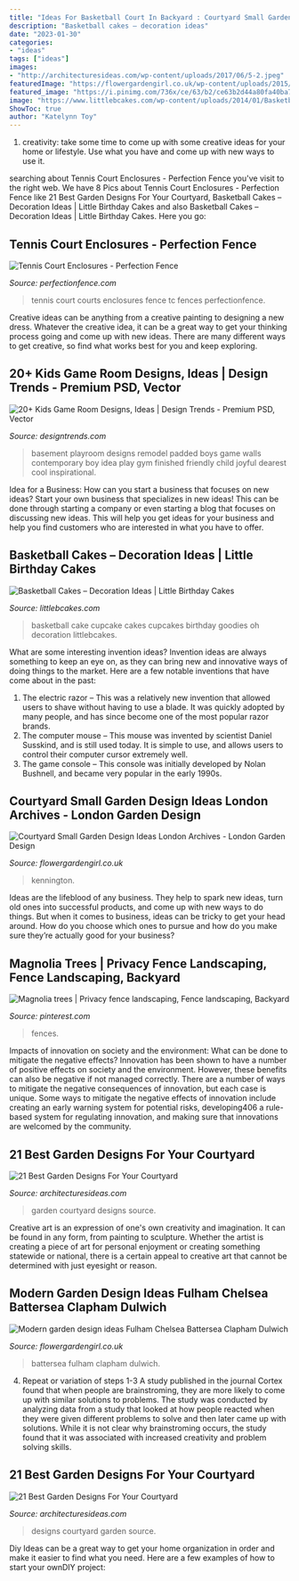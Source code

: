 ```yaml
---
title: "Ideas For Basketball Court In Backyard : Courtyard Small Garden Design Ideas London Archives"
description: "Basketball cakes – decoration ideas"
date: "2023-01-30"
categories:
- "ideas"
tags: ["ideas"]
images:
- "http://architecturesideas.com/wp-content/uploads/2017/06/5-2.jpeg"
featuredImage: "https://flowergardengirl.co.uk/wp-content/uploads/2015/06/modern-garden-design-ideas-fulham-chelsea-battersea-clapham-dulwich-london.jpg"
featured_image: "https://i.pinimg.com/736x/ce/63/b2/ce63b2d44a80fa40ba74b939aad91f90--privacy-trees-along-fence-landscaping-against-fence-back-yard.jpg"
image: "https://www.littlebcakes.com/wp-content/uploads/2014/01/Basketball-Cupcake-Cake.jpg"
ShowToc: true
author: "Katelynn Toy"
---
```



1. creativity: take some time to come up with some creative ideas for your home or lifestyle. Use what you have and come up with new ways to use it.

	

		
searching about Tennis Court Enclosures - Perfection Fence you've visit to the right web. We have 8 Pics about Tennis Court Enclosures - Perfection Fence like 21 Best Garden Designs For Your Courtyard, Basketball Cakes – Decoration Ideas | Little Birthday Cakes and also Basketball Cakes – Decoration Ideas | Little Birthday Cakes. Here you go:
		
    
## Tennis Court Enclosures - Perfection Fence

<img loading=lazy src="http://www.perfectionfence.com/media/com_gallery_wd/uploads/Tennis_Court_1.png" onerror="this.onerror=null;this.src='https://tse3.mm.bing.net/th?id=OIP.7eB2cRB4CpR6iuRX70Gv2gHaFj&amp;pid=15.1';" alt="Tennis Court Enclosures - Perfection Fence">

_Source: perfectionfence.com_

>tennis court courts enclosures fence tc fences perfectionfence. 

	

Creative ideas can be anything from a creative painting to designing a new dress. Whatever the creative idea, it can be a great way to get your thinking process going and come up with new ideas. There are many different ways to get creative, so find what works best for you and keep exploring.

    
## 20+ Kids Game Room Designs, Ideas | Design Trends - Premium PSD, Vector

<img loading=lazy src="https://images.designtrends.com/wp-content/uploads/2016/08/02185538/Kids-Blue-Basement-Playroom-.jpg" onerror="this.onerror=null;this.src='https://tse1.mm.bing.net/th?id=OIP.gdOx_WYxhgxjbjj3pHgOwQHaE8&amp;pid=15.1';" alt="20+ Kids Game Room Designs, Ideas | Design Trends - Premium PSD, Vector">

_Source: designtrends.com_

>basement playroom designs remodel padded boys game walls contemporary boy idea play gym finished friendly child joyful dearest cool inspirational. 

	

Idea for a Business: How can you start a business that focuses on new ideas?
Start your own business that specializes in new ideas! This can be done through starting a company or even starting a blog that focuses on discussing new ideas. This will help you get ideas for your business and help you find customers who are interested in what you have to offer.

    
## Basketball Cakes – Decoration Ideas | Little Birthday Cakes

<img loading=lazy src="https://www.littlebcakes.com/wp-content/uploads/2014/01/Basketball-Cupcake-Cake.jpg" onerror="this.onerror=null;this.src='https://tse2.mm.bing.net/th?id=OIP.jBg7Su2OtLfE5aUZGIUaugHaFj&amp;pid=15.1';" alt="Basketball Cakes – Decoration Ideas | Little Birthday Cakes">

_Source: littlebcakes.com_

>basketball cake cupcake cakes cupcakes birthday goodies oh decoration littlebcakes. 

	

What are some interesting invention ideas?
Invention ideas are always something to keep an eye on, as they can bring new and innovative ways of doing things to the market. Here are a few notable inventions that have come about in the past: 
1. The electric razor – This was a relatively new invention that allowed users to shave without having to use a blade. It was quickly adopted by many people, and has since become one of the most popular razor brands. 
2. The computer mouse – This mouse was invented by scientist Daniel Susskind, and is still used today. It is simple to use, and allows users to control their computer cursor extremely well. 
3. The game console – This console was initially developed by Nolan Bushnell, and became very popular in the early 1990s.

    
## Courtyard Small Garden Design Ideas London Archives - London Garden Design

<img loading=lazy src="https://flowergardengirl.co.uk/wp-content/uploads/2014/03/hardwood-decking-formal-planting-rendered-walls-slatted-screen-elegant-lighting-garden-london-small.jpg" onerror="this.onerror=null;this.src='https://tse2.mm.bing.net/th?id=OIP.ln_p7CTLCbJeUXq425E2IwHaEK&amp;pid=15.1';" alt="Courtyard Small Garden Design Ideas London Archives - London Garden Design">

_Source: flowergardengirl.co.uk_

>kennington. 

	

Ideas are the lifeblood of any business. They help to spark new ideas, turn old ones into successful products, and come up with new ways to do things. But when it comes to business, ideas can be tricky to get your head around. How do you choose which ones to pursue and how do you make sure they’re actually good for your business?

    
## Magnolia Trees | Privacy Fence Landscaping, Fence Landscaping, Backyard

<img loading=lazy src="https://i.pinimg.com/736x/ce/63/b2/ce63b2d44a80fa40ba74b939aad91f90--privacy-trees-along-fence-landscaping-against-fence-back-yard.jpg" onerror="this.onerror=null;this.src='https://tse1.mm.bing.net/th?id=OIP.L4DUGENBPqdJppr88j_76AHaHa&amp;pid=15.1';" alt="Magnolia trees | Privacy fence landscaping, Fence landscaping, Backyard">

_Source: pinterest.com_

>fences. 

	

Impacts of innovation on society and the environment: What can be done to mitigate the negative effects?
Innovation has been shown to have a number of positive effects on society and the environment. However, these benefits can also be negative if not managed correctly. There are a number of ways to mitigate the negative consequences of innovation, but each case is unique. Some ways to mitigate the negative effects of innovation include creating an early warning system for potential risks, developing406
a rule-based system for regulating innovation, and making sure that innovations are welcomed by the community.

    
## 21 Best Garden Designs For Your Courtyard

<img loading=lazy src="http://architecturesideas.com/wp-content/uploads/2017/06/4-47.jpg" onerror="this.onerror=null;this.src='https://tse2.mm.bing.net/th?id=OIP._qJmdN9Y9l6Pv_cuzRx9fgHaFj&amp;pid=15.1';" alt="21 Best Garden Designs For Your Courtyard">

_Source: architecturesideas.com_

>garden courtyard designs source. 

	

Creative art is an expression of one's own creativity and imagination. It can be found in any form, from painting to sculpture. Whether the artist is creating a piece of art for personal enjoyment or creating something statewide or national, there is a certain appeal to creative art that cannot be determined with just eyesight or reason.

    
## Modern Garden Design Ideas Fulham Chelsea Battersea Clapham Dulwich

<img loading=lazy src="https://flowergardengirl.co.uk/wp-content/uploads/2015/06/modern-garden-design-ideas-fulham-chelsea-battersea-clapham-dulwich-london.jpg" onerror="this.onerror=null;this.src='https://tse1.mm.bing.net/th?id=OIP.tuLqee1TM8PhkPhViRtUQwHaJ-&amp;pid=15.1';" alt="Modern garden design ideas Fulham Chelsea Battersea Clapham Dulwich">

_Source: flowergardengirl.co.uk_

>battersea fulham clapham dulwich. 

	

4. Repeat or variation of steps 1-3
A study published in the journal Cortex found that when people are brainstroming, they are more likely to come up with similar solutions to problems. The study was conducted by analyzing data from a study that looked at how people reacted when they were given different problems to solve and then later came up with solutions. While it is not clear why brainstroming occurs, the study found that it was associated with increased creativity and problem solving skills.

    
## 21 Best Garden Designs For Your Courtyard

<img loading=lazy src="http://architecturesideas.com/wp-content/uploads/2017/06/5-2.jpeg" onerror="this.onerror=null;this.src='https://tse4.mm.bing.net/th?id=OIP.wWsfMpHrSXsdtYYXNk8ghwHaFj&amp;pid=15.1';" alt="21 Best Garden Designs For Your Courtyard">

_Source: architecturesideas.com_

>designs courtyard garden source. 

	

Diy Ideas can be a great way to get your home organization in order and make it easier to find what you need. Here are a few examples of how to start your ownDIY project: 

